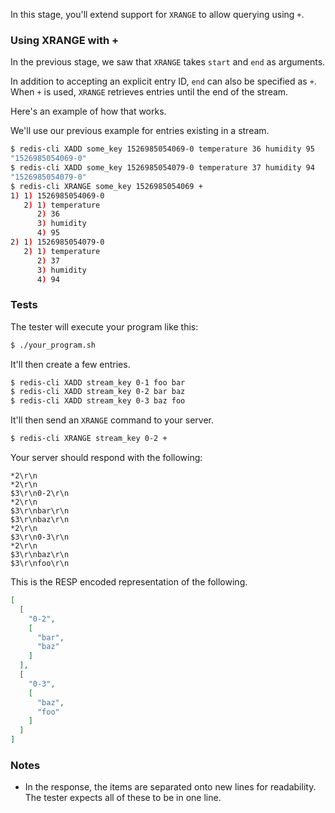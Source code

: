In this stage, you'll extend support for `XRANGE` to allow querying using `+`.

### Using XRANGE with +

In the previous stage, we saw that `XRANGE` takes `start` and `end` as arguments.

In addition to accepting an explicit entry ID, `end` can also be specified as `+`. When `+` is used, `XRANGE` retrieves entries until the end of the stream.

Here's an example of how that works.

We'll use our previous example for entries existing in a stream.

```bash
$ redis-cli XADD some_key 1526985054069-0 temperature 36 humidity 95
"1526985054069-0"
$ redis-cli XADD some_key 1526985054079-0 temperature 37 humidity 94
"1526985054079-0"
$ redis-cli XRANGE some_key 1526985054069 +
1) 1) 1526985054069-0
   2) 1) temperature
      2) 36
      3) humidity
      4) 95
2) 1) 1526985054079-0
   2) 1) temperature
      2) 37
      3) humidity
      4) 94
```

### Tests

The tester will execute your program like this:

```bash
$ ./your_program.sh
```

It'll then create a few entries.

```bash
$ redis-cli XADD stream_key 0-1 foo bar
$ redis-cli XADD stream_key 0-2 bar baz
$ redis-cli XADD stream_key 0-3 baz foo
```

It'll then send an `XRANGE` command to your server.

```bash
$ redis-cli XRANGE stream_key 0-2 +
```

Your server should respond with the following:

```text
*2\r\n
*2\r\n
$3\r\n0-2\r\n
*2\r\n
$3\r\nbar\r\n
$3\r\nbaz\r\n
*2\r\n
$3\r\n0-3\r\n
*2\r\n
$3\r\nbaz\r\n
$3\r\nfoo\r\n
```

This is the RESP encoded representation of the following.

```json
[
  [
    "0-2",
    [
      "bar",
      "baz"
    ]
  ],
  [
    "0-3",
    [
      "baz",
      "foo"
    ]
  ]
]
```

### Notes
- In the response, the items are separated onto new lines for readability. The tester expects all of these to be in one line.
